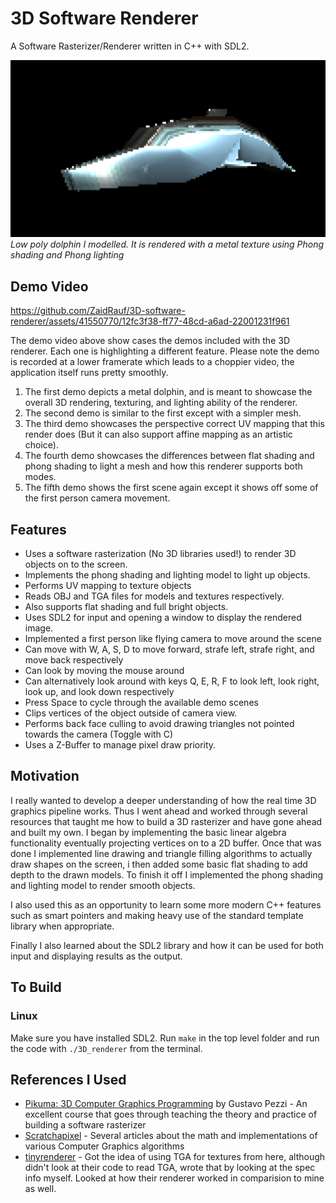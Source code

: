 # 3D Software Renderer
A Software Rasterizer/Renderer written in C++ with SDL2.

![Demo Image](./img/dolphin.png)
*Low poly dolphin I modelled. It is rendered with a metal texture using Phong shading and Phong lighting*

## Demo Video
https://github.com/ZaidRauf/3D-software-renderer/assets/41550770/12fc3f38-ff77-48cd-a6ad-22001231f961

The demo video above show cases the demos included with the 3D renderer. Each one is highlighting a different feature. Please note the demo is recorded at a lower framerate which leads to a choppier video, the application itself runs pretty smoothly.

1. The first demo depicts a metal dolphin, and is meant to showcase the overall 3D rendering, texturing, and lighting ability of the renderer.
2. The second demo is similar to the first except with a simpler mesh.
3. The third demo showcases the perspective correct UV mapping that this render does (But it can also support affine mapping as an artistic choice).
4. The fourth demo showcases the differences between flat shading and phong shading to light a mesh and how this renderer supports both modes.
5. The fifth demo shows the first scene again except it shows off some of the first person camera movement.

## Features
- Uses a software rasterization (No 3D libraries used!) to render 3D objects on to the screen.
- Implements the phong shading and lighting model to light up objects.
- Performs UV mapping to texture objects
- Reads OBJ and TGA files for models and textures respectively.
- Also supports flat shading and full bright objects.
- Uses SDL2 for input and opening a window to display the rendered image.
- Implemented a first person like flying camera to move around the scene
- Can move with W, A, S, D to move forward, strafe left, strafe right, and move back respectively
- Can look by moving the mouse around
- Can alternatively look around with keys Q, E, R, F to look left, look right, look up, and look down respectively
- Press Space to cycle through the available demo scenes
- Clips vertices of the object outside of camera view.
- Performs back face culling to avoid drawing triangles not pointed towards the camera (Toggle with C)
- Uses a Z-Buffer to manage pixel draw priority.

## Motivation
I really wanted to develop a deeper understanding of how the real time 3D graphics pipeline works. Thus I went ahead and worked through several resources that taught me how to build a 3D rasterizer and have gone ahead and built my own. I began by implementing the basic linear algebra functionality eventually projecting vertices on to a 2D buffer. Once that was done I implemented line drawing and triangle filling algorithms to actually draw shapes on the screen, i then added some basic flat shading to add depth to the drawn models. To finish it off I implemented the phong shading and lighting model to render smooth objects.

I also used this as an opportunity to learn some more modern C++ features such as smart pointers and making heavy use of the standard template library when appropriate.

Finally I also learned about the SDL2 library and how it can be used for both input and displaying results as the output.

## To Build
### Linux
Make sure you have installed SDL2. Run `make` in the top level folder and run the code with `./3D_renderer` from the terminal. 

## References I Used
- [Pikuma: 3D Computer Graphics Programming](https://pikuma.com/courses/learn-3d-computer-graphics-programming) by Gustavo Pezzi - An excellent course that goes through teaching the theory and practice of building a software rasterizer
- [Scratchapixel](https://www.scratchapixel.com/index.html) - Several articles about the math and implementations of various Computer Graphics algorithms
- [tinyrenderer](https://github.com/ssloy/tinyrenderer) - Got the idea of using TGA for textures from here, although didn't look at their code to read TGA, wrote that by looking at the spec info myself. Looked at how their renderer worked in comparision to mine as well.
